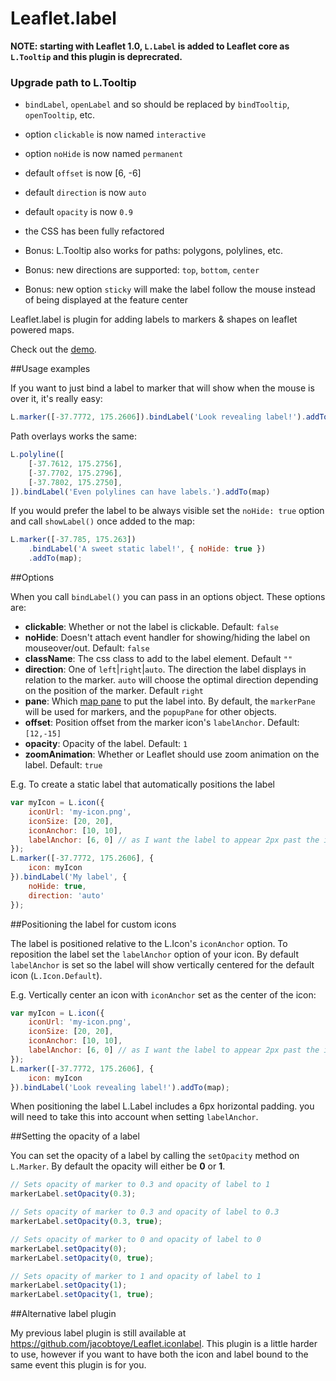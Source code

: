 Leaflet.label
=============


**NOTE: starting with Leaflet 1.0, `L.Label` is added to Leaflet core as `L.Tooltip` and this plugin is deprecrated.**

### Upgrade path to L.Tooltip

- `bindLabel`, `openLabel` and so should be replaced by `bindTooltip`, `openTooltip`, etc.
- option `clickable` is now named `interactive`
- option `noHide` is now named `permanent`
- default `offset` is now [6, -6]
- default `direction` is now `auto`
- default `opacity` is now `0.9`
- the CSS has been fully refactored

- Bonus: L.Tooltip also works for paths: polygons, polylines, etc.
- Bonus: new directions are supported: `top`, `bottom`, `center`
- Bonus: new option `sticky` will make the label follow the mouse instead of being displayed at the feature center

Leaflet.label is plugin for adding labels to markers &amp; shapes on leaflet powered maps.

Check out the [demo](http://leaflet.github.com/Leaflet.label/).

##Usage examples

If you want to just bind a label to marker that will show when the mouse is over it, it's really easy:

````js
L.marker([-37.7772, 175.2606]).bindLabel('Look revealing label!').addTo(map);
````

Path overlays works the same:

````js
L.polyline([
	[-37.7612, 175.2756],
	[-37.7702, 175.2796],
	[-37.7802, 175.2750],
]).bindLabel('Even polylines can have labels.').addTo(map)
````

If you would prefer the label to be always visible set the ````noHide: true```` option and call ````showLabel()```` once added to the map:

````js
L.marker([-37.785, 175.263])
	.bindLabel('A sweet static label!', { noHide: true })
	.addTo(map);
````

##Options

When you call ````bindLabel()```` you can pass in an options object. These options are:

 - **clickable**: Whether or not the label is clickable. Default: `false`
 - **noHide**: Doesn't attach event handler for showing/hiding the label on mouseover/out. Default: `false`
 - **className**: The css class to add to the label element. Default `""`
 - **direction**: One of `left`|`right`|`auto`. The direction the label displays in relation to the marker. `auto` will choose the optimal direction depending on the position of the marker. Default `right`
 - **pane**: Which [map pane](http://leafletjs.com/reference.html#map-panes) to put the label into. By default, the `markerPane` will be used for markers, and the `popupPane` for other objects.
 - **offset**: Position offset from the marker icon's `labelAnchor`. Default: `[12,-15]`
 - **opacity**: Opacity of the label. Default: `1`
 - **zoomAnimation**: Whether or Leaflet should use zoom animation on the label. Default: `true`

E.g. To create a static label that automatically positions the label

````js
var myIcon = L.icon({
	iconUrl: 'my-icon.png',
	iconSize: [20, 20],
	iconAnchor: [10, 10],
	labelAnchor: [6, 0] // as I want the label to appear 2px past the icon (10 + 2 - 6)
});
L.marker([-37.7772, 175.2606], {
	icon: myIcon
}).bindLabel('My label', {
	noHide: true,
	direction: 'auto'
});
````

##Positioning the label for custom icons

The label is positioned relative to the L.Icon's ````iconAnchor```` option. To reposition the label set the ````labelAnchor```` option of your icon. By default ````labelAnchor```` is set so the label will show vertically centered for the default icon (````L.Icon.Default````).

E.g. Vertically center an icon with ````iconAnchor```` set as the center of the icon:

````js
var myIcon = L.icon({
	iconUrl: 'my-icon.png',
	iconSize: [20, 20],
	iconAnchor: [10, 10],
	labelAnchor: [6, 0] // as I want the label to appear 2px past the icon (10 + 2 - 6)
});
L.marker([-37.7772, 175.2606], {
	icon: myIcon
}).bindLabel('Look revealing label!').addTo(map);
````

When positioning the label L.Label includes a 6px horizontal padding. you will need to take this into account when setting ````labelAnchor````.

##Setting the opacity of a label

You can set the opacity of a label by calling the `setOpacity` method on `L.Marker`. By default the opacity will either be **0** or **1**.

````js
// Sets opacity of marker to 0.3 and opacity of label to 1
markerLabel.setOpacity(0.3);

// Sets opacity of marker to 0.3 and opacity of label to 0.3
markerLabel.setOpacity(0.3, true);

// Sets opacity of marker to 0 and opacity of label to 0
markerLabel.setOpacity(0);
markerLabel.setOpacity(0, true);

// Sets opacity of marker to 1 and opacity of label to 1
markerLabel.setOpacity(1);
markerLabel.setOpacity(1, true);
````

##Alternative label plugin

My previous label plugin is still available at https://github.com/jacobtoye/Leaflet.iconlabel. This plugin is a little harder to use, however if you want to have both the icon and label bound to the same event this plugin is for you.
